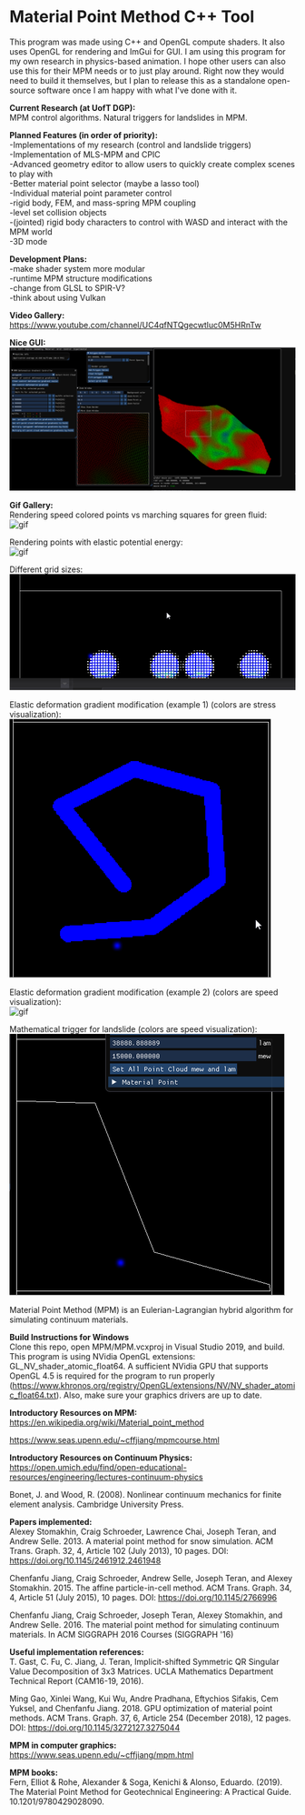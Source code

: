 # Material Point Method C++ Tool

This program was made using C++ and OpenGL compute shaders.
It also uses OpenGL for rendering and ImGui for GUI.
I am using this program for my own research in physics-based animation.
I hope other users can also use this for their MPM needs or to just play around. Right now they would need to build it themselves, but I plan to release this as a standalone open-source software once I am happy with what I've done with it.

__Current Research (at UofT DGP):__<br/>
MPM control algorithms.
Natural triggers for landslides in MPM.

__Planned Features (in order of priority):__<br/>
-Implementations of my research (control and landslide triggers)<br/>
-Implementation of MLS-MPM and CPIC<br/>
-Advanced geometry editor to allow users to quickly create complex scenes to play with<br/>
-Better material point selector (maybe a lasso tool)<br/>
-Individual material point parameter control<br/>
-rigid body, FEM, and mass-spring MPM coupling<br/>
-level set collision objects<br/>
-(jointed) rigid body characters to control with WASD and interact with the MPM world<br/>
-3D mode<br/>


__Development Plans:__<br/>
-make shader system more modular<br/>
-runtime MPM structure modifications<br/>
-change from GLSL to SPIR-V?<br/>
-think about using Vulkan<br/>

__Video Gallery:__<br/>
https://www.youtube.com/channel/UC4qfNTQgecwtluc0M5HRnTw<br/>

__Nice GUI:__<br/>
![pic](gifs/Random/niceGUI.PNG)<br/>

__Gif Gallery:__<br/>
Rendering speed colored points vs marching squares for green fluid:<br/>
![gif](gifs/AmorphousObjectsAlive/marchingSquaresVsPoints.gif)<br/>

Rendering points with elastic potential energy:<br/>
![gif](gifs/RenderingPointsWithEnergy.gif)<br/>

Different grid sizes:<br/>
![gif](gifs/smallerGrid.gif)<br/>

Elastic deformation gradient modification (example 1) (colors are stress visualization):<br/>
![gif](gifs/AmorphousObjectsAlive/lineBigger.gif)<br/>

Elastic deformation gradient modification (example 2) (colors are speed visualization):<br/>
![gif](gifs/Random/dgpDefGrad.gif)<br/>

Mathematical trigger for landslide (colors are speed visualization):<br/>
![gif](gifs/polygonSlopeSSR.gif)<br/>


Material Point Method (MPM) is an Eulerian-Lagrangian hybrid algorithm for simulating continuum materials.

__Build Instructions for Windows__<br/>
Clone this repo, open MPM/MPM.vcxproj in Visual Studio 2019, and build. This program is using NVidia OpenGL extensions: GL_NV_shader_atomic_float64. A sufficient NVidia GPU that supports OpenGL 4.5 is required for the program to run properly (https://www.khronos.org/registry/OpenGL/extensions/NV/NV_shader_atomic_float64.txt). Also, make sure your graphics drivers are up to date.

__Introductory Resources on MPM:__<br/>
https://en.wikipedia.org/wiki/Material_point_method

https://www.seas.upenn.edu/~cffjiang/mpmcourse.html


__Introductory Resources on Continuum Physics:__<br/>
https://open.umich.edu/find/open-educational-resources/engineering/lectures-continuum-physics

Bonet, J. and Wood, R. (2008). Nonlinear continuum mechanics for finite element analysis. Cambridge University Press.

__Papers implemented:__<br/>
Alexey Stomakhin, Craig Schroeder, Lawrence Chai, Joseph Teran, and Andrew Selle. 2013. A material point method for snow simulation. ACM Trans. Graph. 32, 4, Article 102 (July 2013), 10 pages. DOI: https://doi.org/10.1145/2461912.2461948

Chenfanfu Jiang, Craig Schroeder, Andrew Selle, Joseph Teran, and Alexey Stomakhin. 2015. The affine particle-in-cell method. ACM Trans. Graph. 34, 4, Article 51 (July 2015), 10 pages. DOI: https://doi.org/10.1145/2766996

Chenfanfu Jiang, Craig Schroeder, Joseph Teran, Alexey Stomakhin, and Andrew Selle. 2016. The material point method for simulating continuum materials. In ACM SIGGRAPH 2016 Courses (SIGGRAPH '16)


__Useful implementation references:__<br/>
T. Gast, C. Fu, C. Jiang, J. Teran, Implicit-shifted Symmetric QR Singular Value Decomposition of 3x3 Matrices. UCLA Mathematics Department Technical Report (CAM16-19, 2016).

Ming Gao, Xinlei Wang, Kui Wu, Andre Pradhana, Eftychios Sifakis, Cem Yuksel, and Chenfanfu Jiang. 2018. GPU optimization of material point methods. ACM Trans. Graph. 37, 6, Article 254 (December 2018), 12 pages. DOI: https://doi.org/10.1145/3272127.3275044


__MPM in computer graphics:__<br/>
https://www.seas.upenn.edu/~cffjiang/mpm.html

__MPM books:__<br/>
Fern, Elliot & Rohe, Alexander & Soga, Kenichi & Alonso, Eduardo. (2019). The Material Point Method for Geotechnical Engineering: A Practical Guide. 10.1201/9780429028090.


